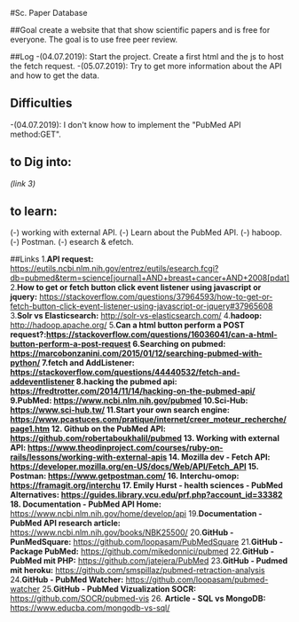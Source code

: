 #Sc. Paper Database

##Goal
	create a website that that show scientific papers and is free for everyone. The goal is to use free peer review.

##Log
-(04.07.2019): Start the project.
	Create a first html and the js to host the fetch request.
-(05.07.2019): Try to get more information about the API and how to get the data.

## Difficulties
-(04.07.2019): I don't know how to implement the "PubMed API method:GET".

## to Dig into:
_(link 3)_

## to learn:
(-) working with external API.
(-) Learn about the PubMed API.
(-) haboop.
(-) Postman.
(-) esearch & efetch.


##Links
1.**API request:** https://eutils.ncbi.nlm.nih.gov/entrez/eutils/esearch.fcgi?db=pubmed&term=science[journal]+AND+breast+cancer+AND+2008[pdat]
2.**How to get or fetch button click event listener using javascript or jquery:** https://stackoverflow.com/questions/37964593/how-to-get-or-fetch-button-click-event-listener-using-javascript-or-jquery#37965608
3.**Solr vs Elasticsearch:** http://solr-vs-elasticsearch.com/
4.**hadoop:** http://hadoop.apache.org/
5.**Can a html button perform a POST request?:**https://stackoverflow.com/questions/16036041/can-a-html-button-perform-a-post-request
6.**Searching on pubmed:** https://marcobonzanini.com/2015/01/12/searching-pubmed-with-python/
7.**fetch and AddListener:** https://stackoverflow.com/questions/44440532/fetch-and-addeventlistener
8.**hacking the pubmed api:** https://fredtrotter.com/2014/11/14/hacking-on-the-pubmed-api/
9.**PubMed:** https://www.ncbi.nlm.nih.gov/pubmed
10.**Sci-Hub:** https://www.sci-hub.tw/
11.**Start your own search engine:** https://www.pcastuces.com/pratique/internet/creer_moteur_recherche/page1.htm
12. **Github on the PubMed API:** https://github.com/robertaboukhalil/pubmed
13. **Working with external API:** https://www.theodinproject.com/courses/ruby-on-rails/lessons/working-with-external-apis
14. **Mozilla dev - Fetch API:** https://developer.mozilla.org/en-US/docs/Web/API/Fetch_API
15. **Postman:** https://www.getpostman.com/
16. **Interchu-omop:** https://framagit.org/interchu
17. **Emily Hurst - health sciences - PubMed Alternatives:** https://guides.library.vcu.edu/prf.php?account_id=33382
18.** Documentation - PubMed API Home:** https://www.ncbi.nlm.nih.gov/home/develop/api
19.**Documentation - PubMed API research article:** https://www.ncbi.nlm.nih.gov/books/NBK25500/
20.**GitHub - PunMedSquare:** https://github.com/loopasam/PubMedSquare
21.**GitHub - Package PubMed:** https://github.com/mikedonnici/pubmed
22.**GitHub - PubMed mit PHP:** https://github.com/jatejera/PubMed
23.**GitHub - Pudmed mit heroku:** https://github.com/smspillaz/pubmed-retraction-analysis
24.**GitHub - PubMed Watcher:** https://github.com/loopasam/pubmed-watcher
25.**GitHub - PubMed Vizualization SOCR:** https://github.com/SOCR/pubmed-vis
26. **Article - SQL vs MongoDB:** https://www.educba.com/mongodb-vs-sql/

